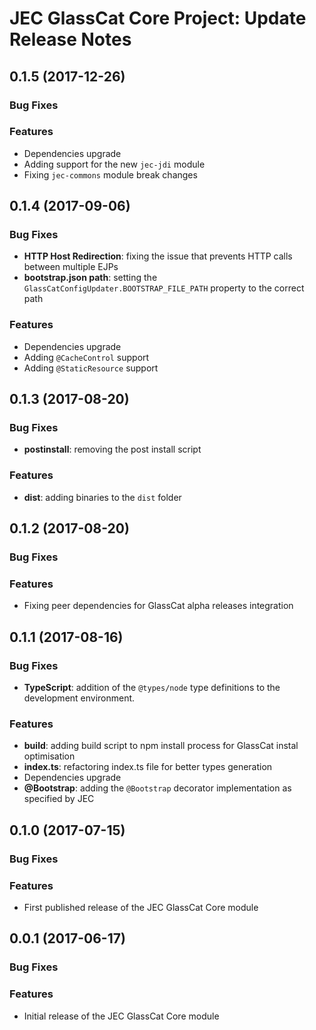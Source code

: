 # JEC GlassCat Core Project: Update Release Notes

<a name="jec-glasscat-core-0.1.5"></a>
## **0.1.5** (2017-12-26)

### Bug Fixes

### Features

- Dependencies upgrade
- Adding support for the new `jec-jdi` module
- Fixing `jec-commons` module break changes

<a name="jec-glasscat-core-0.1.4"></a>
## **0.1.4** (2017-09-06)

### Bug Fixes

- **HTTP Host Redirection**: fixing the issue that prevents HTTP calls between multiple EJPs
- **bootstrap.json path**: setting the `GlassCatConfigUpdater.BOOTSTRAP_FILE_PATH` property to the correct path

### Features

- Dependencies upgrade
- Adding `@CacheControl` support
- Adding `@StaticResource` support

<a name="jec-glasscat-core-0.1.3"></a>
## **0.1.3** (2017-08-20)

### Bug Fixes

- **postinstall**: removing the post install script

### Features

- **dist**: adding binaries to the `dist` folder

<a name="jec-glasscat-core-0.1.2"></a>
## **0.1.2** (2017-08-20)

### Bug Fixes

### Features

- Fixing peer dependencies for GlassCat alpha releases integration

<a name="jec-glasscat-core-0.1.1"></a>
## **0.1.1** (2017-08-16)

### Bug Fixes

- **TypeScript**: addition of the `@types/node` type definitions to the development environment.

### Features

- **build**: adding build script to npm install process for GlassCat instal optimisation
- **index.ts**: refactoring index.ts file for better types generation
- Dependencies upgrade
- **@Bootstrap**: adding the `@Bootstrap` decorator implementation as specified by JEC

<a name="jec-glasscat-core-0.1.0"></a>
## **0.1.0** (2017-07-15)

### Bug Fixes

### Features

- First published release of the JEC GlassCat Core module

<a name="jec-glasscat-core-0.0.1"></a>
## **0.0.1** (2017-06-17)

### Bug Fixes

### Features

- Initial release of the JEC GlassCat Core module
